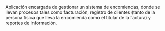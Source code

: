 Aplicación encargada de gestionar un sistema de encomiendas, donde se llevan procesos tales como facturación, registro de clientes (tanto de la persona física que lleva la encomienda como el titular de la factura) y reportes de información.